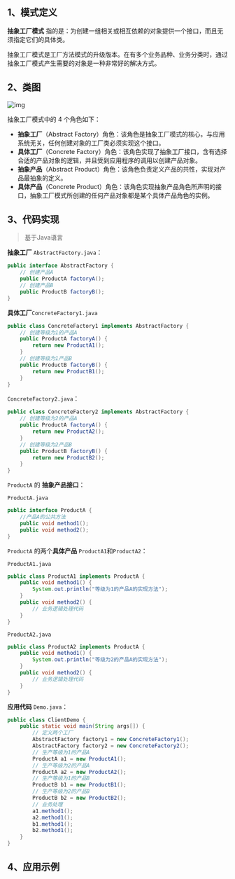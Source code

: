 ## 1、模式定义

**抽象工厂模式** 指的是：为创建一组相关或相互依赖的对象提供一个接口，而且无须指定它们的具体类。

抽象工厂模式是工厂方法模式的升级版本。在有多个业务品种、业务分类时，通过抽象工厂模式产生需要的对象是一种非常好的解决方式。

## 2、类图

![img](https://img.zxdmy.com/2022/202209191926038.jpeg)

抽象工厂模式中的 4 个角色如下：

+ **抽象工厂**（Abstract Factory）角色：该角色是抽象工厂模式的核心，与应用系统无关，任何创建对象的工厂类必须实现这个接口。
+ **具体工厂**（Concrete Factory）角色：该角色实现了抽象工厂接口，含有选择合适的产品对象的逻辑，并且受到应用程序的调用以创建产品对象。
+ **抽象产品**（Abstract Product）角色：该角色负责定义产品的共性，实现对产品最抽象的定义。
+ **具体产品**（Concrete Product）角色：该角色实现抽象产品角色所声明的接口，抽象工厂模式所创建的任何产品对象都是某个具体产品角色的实例。

## 3、代码实现

> 基于Java语言

**抽象工厂** `AbstractFactory.java`：

```java
public interface AbstractFactory {
    // 创建产品A
    public ProductA factoryA();
    // 创建产品B
    public ProductB factoryB();
}
```

**具体工厂**`ConcreteFactory1.java`

```java
public class ConcreteFactory1 implements AbstractFactory {
    // 创建等级为1的产品A
    public ProductA factoryA() {
        return new ProductA1();
    }
    // 创建等级为1产品B
    public ProductB factoryB() {
        return new ProductB1();
    }
}
```

`ConcreteFactory2.java`：

```java
public class ConcreteFactory2 implements AbstractFactory {
    // 创建等级为2的产品A
    public ProductA factoryA() {
        return new ProductA2();
    }
    // 创建等级为2产品B
    public ProductB factoryB() {
        return new ProductB2();
    }
}
```

`ProductA` 的 **抽象产品接口**：

`ProductA.java`

```java
public interface ProductA {
    //产品A的公共方法
    public void method1();
    public void method2();
}
```

`ProductA` 的两个**具体产品** `ProductA1`和`ProductA2`：

`ProductA1.java`

```java
public class ProductA1 implements ProductA {
    public void method1() {
        System.out.println("等级为1的产品A的实现方法");
    }
    public void method2() {
        // 业务逻辑处理代码
    }
}
```

`ProductA2.java`

```java
public class ProductA2 implements ProductA {
    public void method1() {
        System.out.println("等级为2的产品A的实现方法");
    }
    public void method2() {
        // 业务逻辑处理代码
    }
}
```

**应用代码** `Demo.java`：

```java
public class ClientDemo {
    public static void main(String args[]) {
        // 定义两个工厂
        AbstractFactory factory1 = new ConcreteFactory1();
        AbstractFactory factory2 = new ConcreteFactory2();
        // 生产等级为1的产品A
        ProductA a1 = new ProductA1();
        // 生产等级为2的产品A
        ProductA a2 = new ProductA2();
        // 生产等级为1的产品B
        ProductB b1 = new ProductB1();
        // 生产等级为2的产品B
        ProductB b2 = new ProductB2();
        // 业务处理
        a1.method1();
        a2.method1();
        b1.method1();
        b2.method1();
    }
}
```

## 4、应用示例









